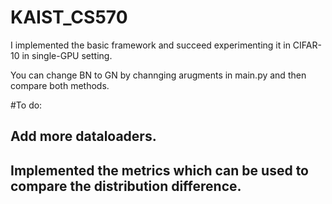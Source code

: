 # KAIST_CS570
I implemented the basic framework and succeed experimenting it in CIFAR-10 in single-GPU setting.

You can change BN to GN by channging arugments in main.py and then compare both methods.

#To do:
## Add more dataloaders.
## Implemented the metrics which can be used to compare the distribution difference.
